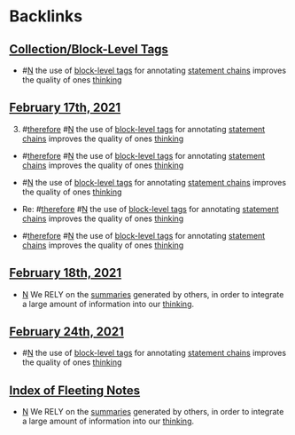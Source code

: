 
# Backlinks
## [Collection/Block-Level Tags](<Collection/Block-Level Tags.md>)
- #[N](<N.md>) the use of [block-level tags](<block-level tags.md>) for annotating [statement chains](<statement chains.md>) improves the quality of ones [thinking](<thinking.md>)

## [February 17th, 2021](<February 17th, 2021.md>)
3. #[therefore](<therefore.md>) #[N](<N.md>) the use of [block-level tags](<block-level tags.md>) for annotating [statement chains](<statement chains.md>) improves the quality of ones [thinking](<thinking.md>)

- #[therefore](<therefore.md>) #[N](<N.md>) the use of [block-level tags](<block-level tags.md>) for annotating [statement chains](<statement chains.md>) improves the quality of ones [thinking](<thinking.md>)

- #[N](<N.md>) the use of [block-level tags](<block-level tags.md>) for annotating [statement chains](<statement chains.md>) improves the quality of ones [thinking](<thinking.md>)

- Re: #[therefore](<therefore.md>) #[N](<N.md>) the use of [block-level tags](<block-level tags.md>) for annotating [statement chains](<statement chains.md>) improves the quality of ones [thinking](<thinking.md>)

- #[therefore](<therefore.md>) #[N](<N.md>) the use of [block-level tags](<block-level tags.md>) for annotating [statement chains](<statement chains.md>) improves the quality of ones [thinking](<thinking.md>)

## [February 18th, 2021](<February 18th, 2021.md>)
- [N](<N.md>) We RELY on the [summaries](<summaries.md>) generated by others, in order to integrate a large amount of information into our [thinking](<thinking.md>).

## [February 24th, 2021](<February 24th, 2021.md>)
- #[N](<N.md>) the use of [block-level tags](<block-level tags.md>) for annotating [statement chains](<statement chains.md>) improves the quality of ones [thinking](<thinking.md>)

## [Index of Fleeting Notes](<Index of Fleeting Notes.md>)
- [N](<N.md>) We RELY on the [summaries](<summaries.md>) generated by others, in order to integrate a large amount of information into our [thinking](<thinking.md>).

